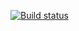 [![Build status](https://ci.appveyor.com/api/projects/status/76xnou4pp9lsbbtt?svg=true)](https://ci.appveyor.com/project/VyacheslavPomortsev/dz2-1)